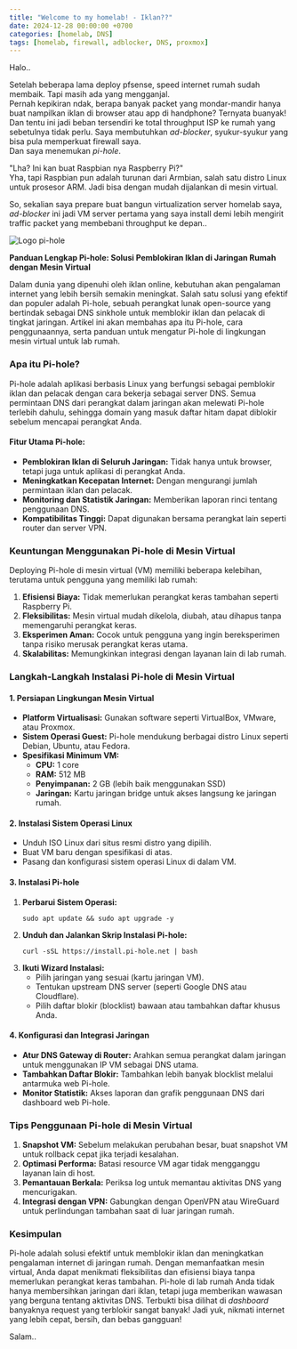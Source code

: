 ```yaml
---
title: "Welcome to my homelab! - Iklan??"
date: 2024-12-28 00:00:00 +0700
categories: [homelab, DNS]
tags: [homelab, firewall, adblocker, DNS, proxmox]
---
```

Halo..

Setelah beberapa lama deploy pfsense, speed internet rumah sudah membaik. Tapi masih ada yang mengganjal.  
Pernah kepikiran ndak, berapa banyak packet yang mondar-mandir hanya buat nampilkan iklan di browser atau app di handphone? Ternyata buanyak! Dan tentu ini jadi beban tersendiri ke total throughput ISP ke rumah yang sebetulnya tidak perlu.
Saya membutuhkan _ad-blocker_, syukur-syukur yang bisa pula memperkuat firewall saya.   
Dan saya menemukan _pi-hole_.

"Lha? Ini kan buat Raspbian nya Raspberry Pi?"  
Yha, tapi Raspbian pun adalah turunan dari Armbian, salah satu distro Linux untuk prosesor ARM. Jadi bisa dengan mudah dijalankan di mesin virtual.

So, sekalian saya prepare buat bangun virtualization server homelab saya, _ad-blocker_ ini jadi VM server pertama yang saya install demi lebih mengirit traffic packet yang membebani throughput ke depan..

![Logo pi-hole](https://upload.wikimedia.org/wikipedia/commons/0/00/Pi-hole_Logo.png)

 **Panduan Lengkap Pi-hole: Solusi Pemblokiran Iklan di Jaringan Rumah dengan Mesin Virtual**

Dalam dunia yang dipenuhi oleh iklan online, kebutuhan akan pengalaman internet yang lebih bersih semakin meningkat. Salah satu solusi yang efektif dan populer adalah Pi-hole, sebuah perangkat lunak open-source yang bertindak sebagai DNS sinkhole untuk memblokir iklan dan pelacak di tingkat jaringan. Artikel ini akan membahas apa itu Pi-hole, cara penggunaannya, serta panduan untuk mengatur Pi-hole di lingkungan mesin virtual untuk lab rumah.

### Apa itu Pi-hole?

Pi-hole adalah aplikasi berbasis Linux yang berfungsi sebagai pemblokir iklan dan pelacak dengan cara bekerja sebagai server DNS. Semua permintaan DNS dari perangkat dalam jaringan akan melewati Pi-hole terlebih dahulu, sehingga domain yang masuk daftar hitam dapat diblokir sebelum mencapai perangkat Anda.

#### Fitur Utama Pi-hole:
- **Pemblokiran Iklan di Seluruh Jaringan:** Tidak hanya untuk browser, tetapi juga untuk aplikasi di perangkat Anda.
- **Meningkatkan Kecepatan Internet:** Dengan mengurangi jumlah permintaan iklan dan pelacak.
- **Monitoring dan Statistik Jaringan:** Memberikan laporan rinci tentang penggunaan DNS.
- **Kompatibilitas Tinggi:** Dapat digunakan bersama perangkat lain seperti router dan server VPN.

### Keuntungan Menggunakan Pi-hole di Mesin Virtual

Deploying Pi-hole di mesin virtual (VM) memiliki beberapa kelebihan, terutama untuk pengguna yang memiliki lab rumah:

1. **Efisiensi Biaya:** Tidak memerlukan perangkat keras tambahan seperti Raspberry Pi.
2. **Fleksibilitas:** Mesin virtual mudah dikelola, diubah, atau dihapus tanpa memengaruhi perangkat keras.
3. **Eksperimen Aman:** Cocok untuk pengguna yang ingin bereksperimen tanpa risiko merusak perangkat keras utama.
4. **Skalabilitas:** Memungkinkan integrasi dengan layanan lain di lab rumah.

### Langkah-Langkah Instalasi Pi-hole di Mesin Virtual

#### 1. **Persiapan Lingkungan Mesin Virtual**
- **Platform Virtualisasi:** Gunakan software seperti VirtualBox, VMware, atau Proxmox.
- **Sistem Operasi Guest:** Pi-hole mendukung berbagai distro Linux seperti Debian, Ubuntu, atau Fedora.
- **Spesifikasi Minimum VM:**
  - **CPU:** 1 core
  - **RAM:** 512 MB
  - **Penyimpanan:** 2 GB (lebih baik menggunakan SSD)
  - **Jaringan:** Kartu jaringan bridge untuk akses langsung ke jaringan rumah.

#### 2. **Instalasi Sistem Operasi Linux**
- Unduh ISO Linux dari situs resmi distro yang dipilih.
- Buat VM baru dengan spesifikasi di atas.
- Pasang dan konfigurasi sistem operasi Linux di dalam VM.

#### 3. **Instalasi Pi-hole**
1. **Perbarui Sistem Operasi:**
   ```
   sudo apt update && sudo apt upgrade -y
   ```
2. **Unduh dan Jalankan Skrip Instalasi Pi-hole:**
   ```
   curl -sSL https://install.pi-hole.net | bash
   ```
3. **Ikuti Wizard Instalasi:**
   - Pilih jaringan yang sesuai (kartu jaringan VM).
   - Tentukan upstream DNS server (seperti Google DNS atau Cloudflare).
   - Pilih daftar blokir (blocklist) bawaan atau tambahkan daftar khusus Anda.

#### 4. **Konfigurasi dan Integrasi Jaringan**
- **Atur DNS Gateway di Router:** Arahkan semua perangkat dalam jaringan untuk menggunakan IP VM sebagai DNS utama.
- **Tambahkan Daftar Blokir:** Tambahkan lebih banyak blocklist melalui antarmuka web Pi-hole.
- **Monitor Statistik:** Akses laporan dan grafik penggunaan DNS dari dashboard web Pi-hole.

### Tips Penggunaan Pi-hole di Mesin Virtual

1. **Snapshot VM:** Sebelum melakukan perubahan besar, buat snapshot VM untuk rollback cepat jika terjadi kesalahan.
2. **Optimasi Performa:** Batasi resource VM agar tidak mengganggu layanan lain di host.
3. **Pemantauan Berkala:** Periksa log untuk memantau aktivitas DNS yang mencurigakan.
4. **Integrasi dengan VPN:** Gabungkan dengan OpenVPN atau WireGuard untuk perlindungan tambahan saat di luar jaringan rumah.

### Kesimpulan

Pi-hole adalah solusi efektif untuk memblokir iklan dan meningkatkan pengalaman internet di jaringan rumah. Dengan memanfaatkan mesin virtual, Anda dapat menikmati fleksibilitas dan efisiensi biaya tanpa memerlukan perangkat keras tambahan. Pi-hole di lab rumah Anda tidak hanya membersihkan jaringan dari iklan, tetapi juga memberikan wawasan yang berguna tentang aktivitas DNS. Terbukti bisa dilihat di _dashboard_ banyaknya request yang terblokir sangat banyak! Jadi yuk, nikmati internet yang lebih cepat, bersih, dan bebas gangguan!

Salam..